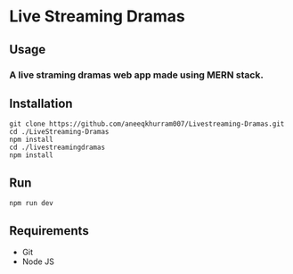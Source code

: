 # Live Streaming Dramas

## Usage

### A live straming dramas web app made using MERN stack.

## Installation

```
git clone https://github.com/aneeqkhurram007/Livestreaming-Dramas.git
cd ./LiveStreaming-Dramas
npm install
cd ./livestreamingdramas
npm install
```

## Run

```
npm run dev
```

## Requirements

<ul>
<li>Git </li>
<li> Node JS </li>
</ul>
